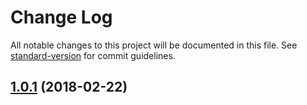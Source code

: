 # Change Log

All notable changes to this project will be documented in this file. See [standard-version](https://github.com/conventional-changelog/standard-version) for commit guidelines.

<a name="1.0.1"></a>
## [1.0.1](https://github.com/peterlavey/front-angular/compare/v1.0.0...v1.0.1) (2018-02-22)
